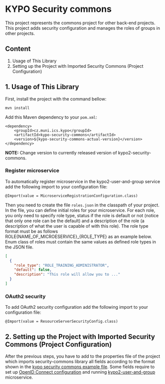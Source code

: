 # KYPO Security commons
This project represents the commons project for other back-end projects. This project adds security configuration and manages the roles of groups in other projects.

## Content

1.  Usage of This Library
2.  Setting up the Project with Imported Security Commons (Project Configuration)

## 1. Usage of This Library
First, install the project with the command bellow:
```
mvn install
```

Add this Maven dependency to your `pom.xml`: 
```        
<dependency>
    <groupId>cz.muni.ics.kypo</groupId>
    <artifactId>kypo-security-commons</artifactId>
    <version>${kypo-security-commons-actual-version}</version>
</dependency>
```
**NOTE:** Change version to currently released version of kypo2-security-commons.

### Register microservice
To automatically register microservice in the kypo2-user-and-group service add the following import 
to your configuration file: 
```
@Import(value = MicroserviceRegistrationConfiguration.class)
```
Then you need to create the file `roles.json` in the classpath of your project. In the file, you can define initial roles for your microservice. 
For each role, you only need to specify role type, status if the role is default or not (notice that only one role can be the default) 
and a description of the role (a description of what the user is capable of with this role). The role type format must be as follows 
ROLE{NAME_OF_MICROESERVICE}_{ROLE_TYPE} as an example below. Enum class of roles must contain the same values as defined role types in the JSON file.
 
```json
[
  {
    "role_type": "ROLE_TRAINING_ADMINISTRATOR",
    "default": false,
    "description": "This role will allow you to ..."
  }
]
```

### OAuth2 security
To add OAuth2 security configuration add the following import to your configuration file: 
```
@Import(value = ResourceServerSecurityConfig.class)
```

## 2. Setting up the Project with Imported Security Commons (Project Configuration)
After the previous steps, you have to add to the properties file of the project which imports security-commons library all fields according to the format shown in the [kypo security commons example file](kypo-security-commons-example.properties). Some fields require to set up [OpenID Connect configuration](https://docs.crp.kypo.muni.cz/installation-guide/setting-up-oidc-provider/) and running [kypo2-user-and-group](https://gitlab.ics.muni.cz/muni-kypo-crp/backend-java/kypo2-user-and-group) microservice.
